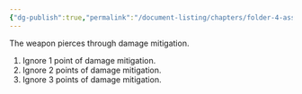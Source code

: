 ```yaml
---
{"dg-publish":true,"permalink":"/document-listing/chapters/folder-4-assembly/weapon-folder/damage-tags-folder/tag-pierce/"}
---
```


The weapon pierces through damage mitigation.
1. Ignore 1 point of damage mitigation.
2. Ignore 2 points of damage mitigation.
3. Ignore 3 points of damage mitigation.